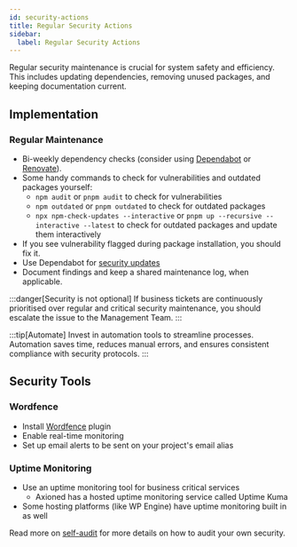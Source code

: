 ```yaml
---
id: security-actions
title: Regular Security Actions
sidebar:
  label: Regular Security Actions
---
```


Regular security maintenance is crucial for system safety and efficiency. This includes updating dependencies, removing unused packages, and keeping documentation current.

## Implementation

### Regular Maintenance

- Bi-weekly dependency checks (consider using [Dependabot](/processes/security/dependabot) or [Renovate](https://docs.renovatebot.com/)).
- Some handy commands to check for vulnerabilities and outdated packages yourself:
  - `npm audit` or `pnpm audit` to check for vulnerabilities
  - `npm outdated` or `pnpm outdated` to check for outdated packages
  - `npx npm-check-updates --interactive` or `pnpm up --recursive --interactive --latest` to check for outdated packages and update them interactively
- If you see vulnerability flagged during package installation, you should fix it.
- Use Dependabot for [security updates](https://docs.github.com/en/code-security/dependabot/dependabot-security-updates/about-dependabot-security-updates)
- Document findings and keep a shared maintenance log, when applicable.

:::danger[Security is not optional]
If business tickets are continuously prioritised over regular and critical security maintenance, you should escalate the issue to the Management Team.
:::

:::tip[Automate]
Invest in automation tools to streamline processes. Automation saves time, reduces manual errors, and ensures consistent compliance with security protocols.
:::

## Security Tools

### Wordfence

- Install [Wordfence](https://www.wordfence.com/) plugin
- Enable real-time monitoring
- Set up email alerts to be sent on your project's email alias

### Uptime Monitoring

- Use an uptime monitoring tool for business critical services
  - Axioned has a hosted uptime monitoring service called Uptime Kuma
- Some hosting platforms (like WP Engine) have uptime monitoring built in as well

Read more on [self-audit](/processes/security/self-audit) for more details on how to audit your own security.
